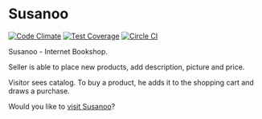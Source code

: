 # Susanoo

[![Code Climate](https://codeclimate.com/github/mzelenyuk/Susanoo/badges/gpa.svg)](https://codeclimate.com/github/mzelenyuk/Susanoo)
[![Test Coverage](https://codeclimate.com/github/mzelenyuk/Susanoo/badges/coverage.svg)](https://codeclimate.com/github/mzelenyuk/Susanoo/coverage)
[![Circle CI](https://circleci.com/gh/mzelenyuk/Susanoo/tree/master.svg?style=svg&circle-token=19611f19cebd2240172f7c9132142dfae265953d)](https://circleci.com/gh/mzelenyuk/Susanoo/tree/master)

Susanoo - Internet Bookshop.

Seller is able to place new products, add description, picture and price.

Visitor sees catalog. To buy a product, he adds it to the shopping cart and draws a purchase.

Would you like to [visit Susanoo](https://radiant-savannah-3603.herokuapp.com/)?

